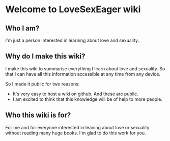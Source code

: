 # Welcome to LoveSexEager wiki

## Who I am?

I'm just a person interested in learning about love and sexuality. 

## Why do I make this wiki?

I make this wiki to summarise everything I learn about love and sexuality. So that I can have all this information accessible at any time from any device.

So I made it public for two reasons:

- It's very easy to host a wiki on github. And these are public.
- I am excited to think that this knowledge will be of help to more people.

## Who this wiki is for?

For me and for everyone interested in leaning about love or sexuality without reading many huge books. I'm glad to do this work for you.
